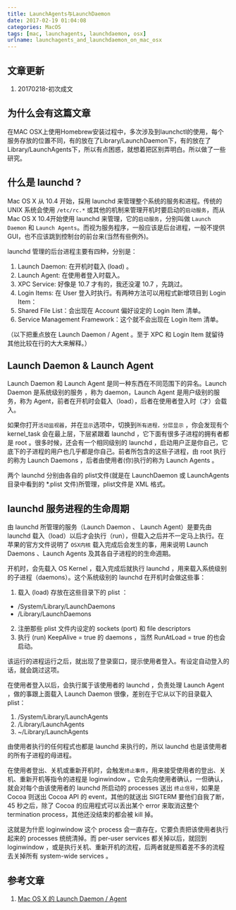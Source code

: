 ```yaml
---
title: LaunchAgents与LaunchDaemon
date: 2017-02-19 01:04:08
categories: MacOS
tags: [mac, launchagents, launchdaemon, osx]
urlname: launchagents_and_launchdaemon_on_mac_osx
---
```


## 文章更新

1. 20170218-初次成文

## 为什么会有这篇文章

在MAC OSX上使用Homebrew安装过程中，多次涉及到launchctl的使用，每个服务存放的位置不同，有的放在了Library/LaunchDaemon下，有的放在了Library/LaunchAgents下，所以有点困惑，就想着把区别弄明白。所以做了一些研究。

## 什么是 launchd ?

Mac OS X 从 10.4 开始，採用 launchd 来管理整个系统的服务和进程。传统的 UNIX 系统会使用 `/etc/rc.*` 或其他的机制来管理开机时要启动的`启动服务`，而从Mac OS X 10.4开始使用 launchd 来管理，它的`启动服务`，分别叫做 `Launch Daemon` 和 `Launch Agents`。而视为服务程序，一般应该是后台进程，一般不提供GUI，也不应该跳到控制台的前台来(当然有些例外)。

launchd 管理的后台进程主要有四种，分别是：

1. Launch Daemon: 在开机时载入 (load) 。
2. Launch Agent: 在使用者登入时载入。
3. XPC Service: 好像是 10.7 才有的，我还没灌 10.7 ，先跳过。
4. Login Items: 在 User 登入时执行。有两种方法可以用程式新增项目到 Login Item：
  1. Shared File List：会出现在 Account 偏好设定的 Login Item 清单。
  2. Service Management Framework：这个就不会出现在 Login Item 清单。

（以下把重点放在 Launch Daemon / Agent 。至于 XPC 和 Login Item 就留待其他比较在行的大大来解释。）

## Launch Daemon & Launch Agent

Launch Daemon 和 Launch Agent 是同一种东西在不同范围下的异名。Launch Daemon 是系统级别的服务 ，称为 daemon，Launch Agent 是用户级别的服务，称为 Agent，前者在开机时会载入（load），后者在使用者登入时（才）会载入。

如果你打开`活动监视器`，并在`显示`选项中，切换到`所有进程，分层显示` ，你会发现有个 kernel_task 会在最上层，下层紧跟着 launchd ，它下面有很多子进程的拥有者都是 root 。很多时候，还会有一个相同级别的 launchd ，启动用户正是你自己，它底下的子进程的用户也几乎都是你自己。前者所包含的这些子进程，由 root 执行的称为 Launch Daemons ，后者由使用者(你)执行的称为 Launch Agents 。

两个 launchd 分别由各自的 plist文件(就是在 LaunchDaemon 或 LaunchAgents 目录中看到的 *.plist 文件)所管理，plist文件是 XML 格式。

## launchd 服务进程的生命周期

由 launchd 所管理的服务（Launch Daemon 、 Launch Agent）是要先由 launchd 载入（load）以后才会执行（run），但载入之后并不一定马上执行。在苹果的官方文件说明了 `OSX内核` 载入完成后会发生的事，用来说明 Launch Daemons 、Launch Agents 及其各自子进程的的生命週期。

开机时，会先载入 OS Kernel ，载入完成后就执行 launchd ，用来载入系统级别的子进程（daemons）。这个系统级别的 launchd 在开机时会做这些事：

1. 载入 (load) 存放在这些目录下的 plist ：
  * /System/Library/LaunchDaemons
  * /Library/LaunchDaemons
2. 注册那些 plist 文件内设定的 sockets (port) 和 file descriptors
3. 执行 (run) KeepAlive = true 的 daemons ，当然 RunAtLoad = true 的也会启动。

该运行的进程运行之后，就出现了登录窗口，提示使用者登入。有设定自动登入的话，就会跳过这项。

在使用者登入以后，会执行属于该使用者的 launchd ，负责处理 Launch Agent ，做的事跟上面载入 Launch Daemon 很像，差别在于它从以下的目录载入 plist：

1. /System/Library/LaunchAgents
2. /Library/LaunchAgents
3. ~/Library/LaunchAgents

由使用者执行的任何程式也都是 launchd 来执行的，所以 launchd 也是该使用者的所有子进程的母进程。

在使用者登出、关机或重新开机时，会触发`终止事件`，用来接受使用者的登出、关机、重新开机等指令的进程是 loginwindow 。它会先向使用者确认，一但确认，就会对每个由该使用者的 launchd 所启动的 processes 送出 `终止信号`，如果是 Cocoa 则送出 Cocoa API 的 event，其他的就送出 SIGTERM 要他们自我了断，45 秒之后，除了 Cocoa 的应用程式可以丢出某个 error 来取消这整个 termination process，其他还没结束的都会被 kill 掉。

这就是为什麽 loginwindow 这个 process 会一直存在，它要负责把该使用者执行起来的 processes 统统清掉。而 per-user services 都关掉以后，就回到 loginwindow ，或是执行关机、重新开机的流程，后两者就是照着差不多的流程去关掉所有 system-wide services 。

## 参考文章

1. [Mac OS X 的 Launch Daemon / Agent](https://blog.yorkxin.org/2011/08/04/osx-launch-daemon-agent)